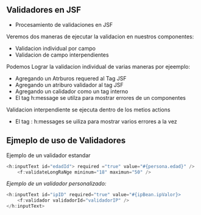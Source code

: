 ## Validadores en JSF

- Procesamiento de validaciones en JSF

Veremos dos maneras de ejecutar la validacion en nuestros componentes:

- Validacion individual por campo
- Validacion de campo interpendientes

Podemos Lograr la validacion individual de varias maneras por ejeemplo:

- Agregando un Atrburos requered al Tag JSF
- Agregando un atriburo validador al tag JSF
- Agregando un calidador como un tag interno
- El tag h:message se utilza para mostrar errores de un componentes


Validacion interpendiente se ejecuta dentro de los metios actions

- El tag : h:messages se uiliza para mostrar varios errores a la vez


## Ejmeplo de uso de Validadores

Ejemplo de un validador estandar

```java
<h:inputText id="edadId"> required ="true" value="#{persona.edad}" />
    <f:validateLongRaNge mininum="18" maximun="50" />
```


_Ejemplo de un validador personalizado:_

```java
<h:inputText id="ipID" required="true" value="#{ipBean.ipValor}>
    <f:validador validadorId="validadorIP" />
</h:inputText> 
```






